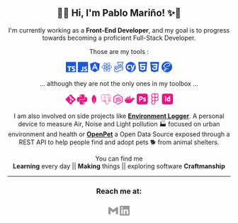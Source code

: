 <!--
**pablomarino/pablomarino** is a ✨ _special_ ✨ repository because its `README.md` (this file) appears on your GitHub profile.

Here are some ideas to get you started:

- 🔭 I’m currently working on ...
- 🌱 I’m currently learning ...
- 👯 I’m looking to collaborate on ...
- 🤔 I’m looking for help with ...
- 💬 Ask me about ...
- 📫 How to reach me: ...
- 😄 Pronouns: ...
- ⚡ Fun fact: ...
-->

<h2 align="center">🦀✨ Hi, I'm Pablo Mariño! ✨🦀</h2>

<p align="center">I'm currently working as a <b>Front-End Developer</b>, and my goal is to progress towards becoming a proficient Full-Stack Developer.</p>

<p align="center">Those are my tools :</p>
<p align="center"></p>
<p align="center">
<div align="center">
  <img height="23px" src="./assets/img/typescript.svg" alt="TypeScript logo" />
  <img height="23px" src="./assets/img/javascript.svg" alt="JavaScript logo" />

  <img height="23px" src="./assets/img/angular.svg" alt="Angular logo" />
  <img height="23px" src="./assets/img/react.svg" alt="React logo" />

  <img height="23px" src="./assets/img/jest.svg" alt="Jest logo" />
  <img height="23px" src="./assets/img/cypress.svg" alt="Cypress logo" />

  <img height="23px" src="./assets/img/html5.svg" alt="HTML5 logo" />

  <img height="23px" src="./assets/img/css3.svg" alt="CSS logo" />
  <img height="24.5px" src="./assets/img/sass.svg" alt="SASS logo" />
</div>
</p>
<p align="center">
<div align="center">
  <p align="center">... although they are not the only ones in my toolbox ...</p>
  <img height="23px" src="./assets/img/git.svg" alt="Git logo" />

  <img height="23px" src="./assets/img/python.svg" alt="Python logo" />

  <img height="23px" src="./assets/img/mongodb.svg" alt="MongoDb logo" />
  <img height="23px" src="./assets/img/postgresql.svg" alt="PostgreSQL logo" />
  <img height="23px" src="./assets/img/nodedotjs.svg" alt="NodeJS logo" />
  <img height="23px" src="./assets/img/docker.svg" alt="Docker logo" />

  <img height="24.5x" src="./assets/img/adobephotoshop.svg" alt="Photoshop logo" />
  <img height="24.5x" src="./assets/img/figma.svg" alt="Figma logo" />
  <img height="24.5x" src="./assets/img/adobeindesign.svg" alt="Indesign logo" />

</div>

<p align="center"></p>
<p align="center" margin-top="24px">I am also involved on side projects like <b><a href="https://gitlab.com/environment-logger">Environment Logger</a></b>. A personal device to measure Air, Noise and Light pollution 🏭 focused on urban environment and health 
  or <b><a href="https://gitlab.com/corunahacks/OpenPet">OpenPet</a></b> a Open Data Source exposed through a REST API to help people find and adopt pets 🐕 from animal shelters.</p>
</p>

<p align="center"></p>
<p align="center" margin-top="24px">You can find me <br>
  <b>Learning</b> every day || <b>Making</b> things || exploring software <b>Craftmanship</b>
</p>

<p align="center"></p>

<hr>
<h3 align="center">Reach me at:<h3>
<p align="center"><a href="mailto:pablo.marino.boga@gmail.com"><img height="22px" src="./assets/img/gmail.svg"
      alt="Gmail logo" /></a>  
  <a href="https://www.linkedin.com/in/pablomarino/"><img height="22px" src="./assets/img/linkedin.svg"
      alt="LinkedIn logo" /></a>
  <!--<a href="https://codepen.io/pablomarino"><img height="22px" src="./assets/img/codepen.svg"
      alt="Codepen logo" /></a>-->
</p>
